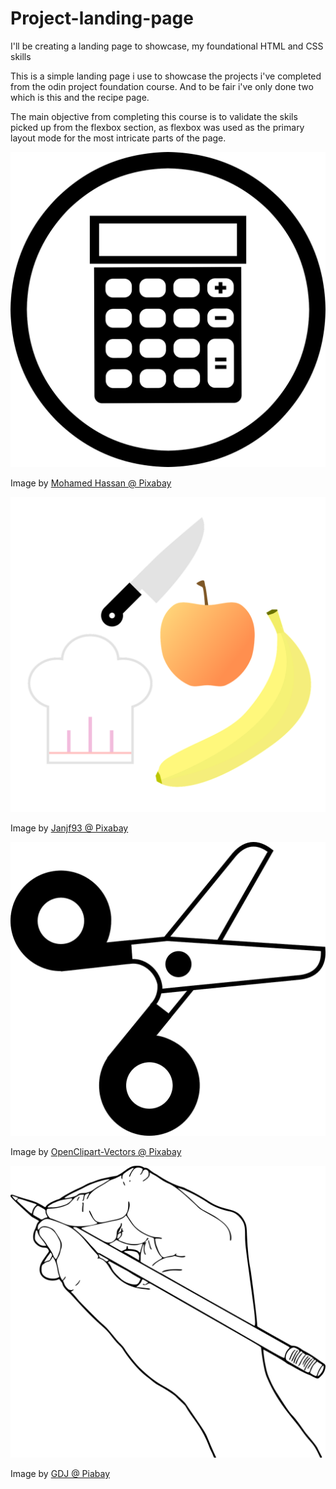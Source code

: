 # Project-landing-page
I'll be creating a landing page to showcase, my foundational HTML and CSS skills

This is a simple landing page i use to showcase the projects i've completed from the odin project 
foundation course. And to be fair i've only done two which is this and the recipe page.

The main objective from completing this course is to validate the skils picked up from the flexbox 
section, as flexbox was used as the primary layout mode for the most intricate parts of the page.

<!-- Refrence image creators? -->
![Calculator image](./images/mathematical-3714907_1280.png)

Image by [Mohamed Hassan @ Pixabay](https://pixabay.com/users/mohamed_hassan-5229782/)


![Recipe image](./images/recipe-1717162_1280.png)

Image by [Janjf93 @ Pixabay](https://pixabay.com/users/janjf93-3084263/)


![Scissors image](./images/scissors-147115_1280.png)

Image by [OpenClipart-Vectors @ Pixabay](https://pixabay.com/users/openclipart-vectors-30363/)


![Draw image](./images/draw-4067546_1280.png)

Image by [GDJ @ Piabay](https://pixabay.com/users/gdj-1086657/)